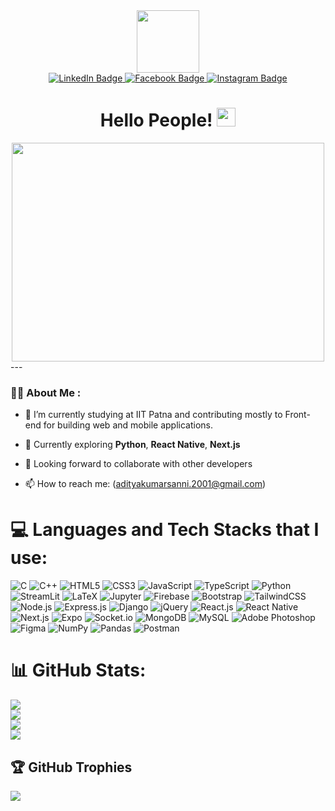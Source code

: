 
<div id="header" align="center">
  <img src="https://media.giphy.com/media/jdPMeyv9rn0hZHh8n9/giphy.gif" width="100"/>

  <div id="badges">
    <a href="https://www.linkedin.com/in/aditya-kumar-337a08218/">
     <img src="https://img.shields.io/badge/LinkedIn-blue?style=for-the-badge&logo=linkedin&logoColor=white" alt="LinkedIn Badge"/>
    </a>
    <a href="https://www.facebook.com/profile.php?id=100012627465717">
     <img src="https://img.shields.io/badge/Facebook-darkblue?style=for-the-badge&logo=facebook&logoColor=white" alt="Facebook Badge"/>
    </a>
    <a href="https://www.instagram.com/ad1tya_kr/">
     <img src="https://img.shields.io/badge/Instagram-purple?style=for-the-badge&logo=instagram&logoColor=white" alt="Instagram Badge"/>
    </a>
  </div>
  
  <div id='badges'>
    <img src="https://komarev.com/ghpvc/?username=Aditya61101&style=flat-square&color=blue" alt=""/>
  </div>
  <h1>
    Hello People!
    <img src="https://media.giphy.com/media/hvRJCLFzcasrR4ia7z/giphy.gif" width="30px"/>
  </h1>
</div>
<div align='center'>
 <img src='https://media1.giphy.com/media/u2pmTWUi0MXjyrMaVj/giphy.gif?cid=ecf05e479wv652dtm1a1zfvmi4n2qlkykub5353ykmryfs8y&rid=giphy.gif&ct=g'    width="500"height="350"/>
</div>
---

### :man_technologist: About Me :

- :telescope: I’m currently studying at IIT Patna and contributing mostly to Front-end for building web and mobile applications.

- :seedling: Currently exploring <b>Python</b>, <b>React Native</b>, <b>Next.js</b>

- :couple:  Looking forward to collaborate with other developers

- :mailbox: How to reach me: (adityakumarsanni.2001@gmail.com)

# 💻 Languages and Tech Stacks that I use:
![C](https://img.shields.io/badge/C-00599C?style=for-the-badge&logo=c&logoColor=white) ![C++](https://img.shields.io/badge/C%2B%2B-00599C?style=for-the-badge&logo=c%2B%2B&logoColor=white) ![HTML5](https://img.shields.io/badge/HTML5-E34F26?style=for-the-badge&logo=html5&logoColor=white) ![CSS3](https://img.shields.io/badge/CSS3-1572B6?style=for-the-badge&logo=css3&logoColor=white) ![JavaScript](https://img.shields.io/badge/JavaScript-323330?style=for-the-badge&logo=javascript&logoColor=F7DF1E) ![TypeScript](https://img.shields.io/badge/TypeScript-007ACC?style=for-the-badge&logo=typescript&logoColor=white) ![Python](https://img.shields.io/badge/Python-FFD43B?style=for-the-badge&logo=python&logoColor=blue) ![StreamLit](https://img.shields.io/badge/Streamlit-FF4B4B?style=for-the-badge&logo=Streamlit&logoColor=white) ![LaTeX](https://img.shields.io/badge/LaTeX-47A141?style=for-the-badge&logo=LaTeX&logoColor=white) ![Jupyter](https://img.shields.io/badge/Jupyter-F37626.svg?&style=for-the-badge&logo=Jupyter&logoColor=white) ![Firebase](https://img.shields.io/badge/firebase-ffca28?style=for-the-badge&logo=firebase&logoColor=black) ![Bootstrap](https://img.shields.io/badge/Bootstrap-563D7C?style=for-the-badge&logo=bootstrap&logoColor=white) ![TailwindCSS](https://img.shields.io/badge/Tailwind_CSS-38B2AC?style=for-the-badge&logo=tailwind-css&logoColor=white) ![Node.js](https://img.shields.io/badge/Node.js-339933?style=for-the-badge&logo=nodedotjs&logoColor=white) ![Express.js](https://img.shields.io/badge/Express.js-000000?style=for-the-badge&logo=express&logoColor=white) ![Django](https://img.shields.io/badge/Django-092E20?style=for-the-badge&logo=django&logoColor=green) ![jQuery](https://img.shields.io/badge/jQuery-0769AD?style=for-the-badge&logo=jquery&logoColor=white) ![React.js](https://img.shields.io/badge/React-20232A?style=for-the-badge&logo=react&logoColor=61DAFB) ![React Native](https://img.shields.io/badge/React_Native-20232A?style=for-the-badge&logo=react&logoColor=61DAFB) ![Next.js](https://img.shields.io/badge/next.js-000000?style=for-the-badge&logo=nextdotjs&logoColor=white) ![Expo](https://img.shields.io/badge/Expo-1B1F23?style=for-the-badge&logo=expo&logoColor=white) ![Socket.io](https://img.shields.io/badge/Socket.io-010101?&style=for-the-badge&logo=Socket.io&logoColor=white) ![MongoDB](https://img.shields.io/badge/MongoDB-4EA94B?style=for-the-badge&logo=mongodb&logoColor=white) ![MySQL](https://img.shields.io/badge/MySQL-005C84?style=for-the-badge&logo=mysql&logoColor=white) ![Adobe Photoshop](https://img.shields.io/badge/Adobe%20Photoshop-31A8FF?style=for-the-badge&logo=Adobe%20Photoshop&logoColor=black) ![Figma](https://img.shields.io/badge/Figma-F24E1E?style=for-the-badge&logo=figma&logoColor=white) ![NumPy](https://img.shields.io/badge/Numpy-777BB4?style=for-the-badge&logo=numpy&logoColor=white) ![Pandas](https://img.shields.io/badge/Pandas-2C2D72?style=for-the-badge&logo=pandas&logoColor=white) ![Postman](https://img.shields.io/badge/Postman-FF6C37?style=for-the-badge&logo=Postman&logoColor=white)

# 📊 GitHub Stats:
![](https://github-readme-activity-graph.cyclic.app/graph?username=Aditya61101&theme=react-dark)<br/>
![](https://github-readme-stats.vercel.app/api?username=Aditya61101&theme=radical&hide_border=false&include_all_commits=false&count_private=true)<br/>
![](https://github-readme-streak-stats.herokuapp.com/?user=Aditya61101&theme=radical&hide_border=false)<br/>
![](https://github-readme-stats.vercel.app/api/top-langs/?username=Aditya61101&langs_count=10&theme=radical&hide_border=false&include_all_commits=true&count_private=true&layout=compact&exclude_repo=Air-Quality-Index)

## 🏆 GitHub Trophies
![](https://github-profile-trophy.vercel.app/?username=Aditya61101&theme=radical&no-frame=false&no-bg=false&margin-w=4)
<!---
Aditya61101/Aditya61101 is a ✨ special ✨ repository because its `README.md` (this file) appears on your GitHub profile.
You can click the Preview link to take a look at your changes.
--->
